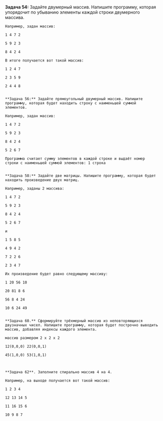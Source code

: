 **Задача 54:** Задайте двумерный массив. Напишите программу, которая упорядочит по убыванию элементы каждой строки двумерного массива.
	
	Например, задан массив:
	
	1 4 7 2
	
	5 9 2 3
	
	8 4 2 4
	
	В итоге получается вот такой массив:
	
	1 2 4 7
	
	2 3 5 9
	
	2 4 4 8


	**Задача 56:** Задайте прямоугольный двумерный массив. Напишите программу, которая будет находить строку с наименьшей суммой элементов.
	
	Например, задан массив:
	
	1 4 7 2
	
	5 9 2 3
	
	8 4 2 4
	
	5 2 6 7
	
	Программа считает сумму элементов в каждой строке и выдаёт номер строки с наименьшей суммой элементов: 1 строка


	**Задача 58:** Задайте две матрицы. Напишите программу, которая будет находить произведение двух матриц.
	
	Например, заданы 2 массива:
	
	1 4 7 2
	
	5 9 2 3
	
	8 4 2 4
	
	5 2 6 7
	
	и
	
	1 5 8 5
	
	4 9 4 2
	
	7 2 2 6
	
	2 3 4 7
	
	Их произведение будет равно следующему массиву:
	
	1 20 56 10
	
	20 81 8 6
	
	56 8 4 24
	
	10 6 24 49


	**Задача 60.** Сформируйте трёхмерный массив из неповторяющихся двузначных чисел. Напишите программу, которая будет построчно выводить массив, добавляя индексы каждого элемента.
	
	массив размером 2 x 2 x 2
	
	12(0,0,0) 22(0,0,1)
	
	45(1,0,0) 53(1,0,1)



	**Задача 62**. Заполните спирально массив 4 на 4. 
	
	Например, на выходе получается вот такой массив:
	
	1 2 3 4
	
	12 13 14 5
	
	11 16 15 6
	
	10 9 8 7
